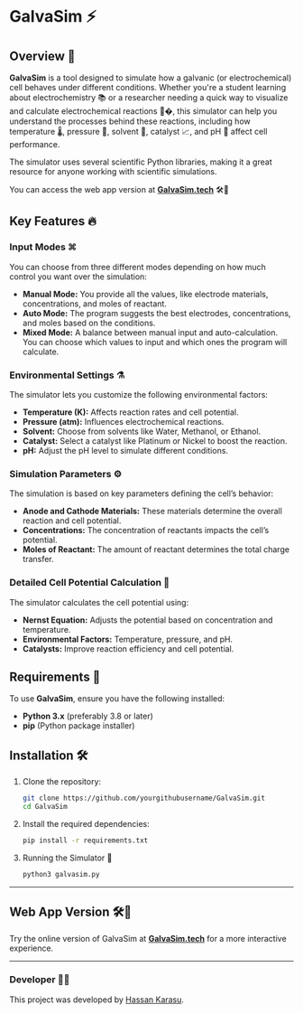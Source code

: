 # GalvaSim ⚡

## Overview 🌟

**GalvaSim** is a tool designed to simulate how a galvanic (or electrochemical) cell behaves under different conditions. Whether you're a student learning about electrochemistry 📚 or a researcher needing a quick way to visualize and calculate electrochemical reactions 🧑‍�, this simulator can help you understand the processes behind these reactions, including how temperature 🌡️, pressure 💨, solvent 🧪, catalyst 📈, and pH 🧫 affect cell performance.

The simulator uses several scientific Python libraries, making it a great resource for anyone working with scientific simulations.

You can access the web app version at **[GalvaSim.tech](https://galvasim.tech)** 🛠️🚀

## Key Features 🔥

### Input Modes ⌘
You can choose from three different modes depending on how much control you want over the simulation:

- **Manual Mode:** You provide all the values, like electrode materials, concentrations, and moles of reactant.
- **Auto Mode:** The program suggests the best electrodes, concentrations, and moles based on the conditions.
- **Mixed Mode:** A balance between manual input and auto-calculation. You can choose which values to input and which ones the program will calculate.

### Environmental Settings ⚗️
The simulator lets you customize the following environmental factors:

- **Temperature (K):** Affects reaction rates and cell potential.
- **Pressure (atm):** Influences electrochemical reactions.
- **Solvent:** Choose from solvents like Water, Methanol, or Ethanol.
- **Catalyst:** Select a catalyst like Platinum or Nickel to boost the reaction.
- **pH:** Adjust the pH level to simulate different conditions.

### Simulation Parameters ⚙️
The simulation is based on key parameters defining the cell’s behavior:

- **Anode and Cathode Materials:** These materials determine the overall reaction and cell potential.
- **Concentrations:** The concentration of reactants impacts the cell’s potential.
- **Moles of Reactant:** The amount of reactant determines the total charge transfer.

### Detailed Cell Potential Calculation 🔋
The simulator calculates the cell potential using:

- **Nernst Equation:** Adjusts the potential based on concentration and temperature.
- **Environmental Factors:** Temperature, pressure, and pH.
- **Catalysts:** Improve reaction efficiency and cell potential.

## Requirements 🧐

To use **GalvaSim**, ensure you have the following installed:

- **Python 3.x** (preferably 3.8 or later)
- **pip** (Python package installer)

## Installation 🛠️

1. Clone the repository:

   ```bash
   git clone https://github.com/yourgithubusername/GalvaSim.git
   cd GalvaSim
   ```

2. Install the required dependencies:

    ```bash
    pip install -r requirements.txt
    ```

3. Running the Simulator 🚀

    ```bash
    python3 galvasim.py
    ```

---

## Web App Version 🛠️🚀

Try the online version of GalvaSim at **[GalvaSim.tech](https://galvasim.tech)** for a more interactive experience.

---

### Developer 🧑‍💻

This project was developed by [Hassan Karasu](https://github.com/dev-760).

